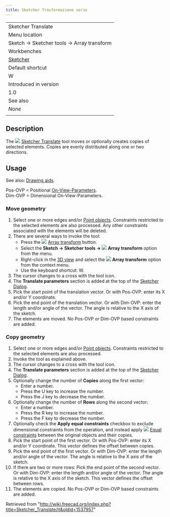```yaml
---
title: Sketcher Trasformazione serie
---
```

|  |
| --- |
| Sketcher Translate |
| Menu location |
| Sketch → Sketcher tools → Array transform |
| Workbenches |
| [Sketcher](/Sketcher_Workbench "Sketcher Workbench") |
| Default shortcut |
| W |
| Introduced in version |
| 1.0 |
| See also |
| *None* |
|  |

## Description

The ![](/images/Sketcher_Translate.svg) [Sketcher Translate](/Sketcher_Translate "Sketcher Translate") tool moves or optionally creates copies of selected elements. Copies are evenly distributed along one or two directions.

## Usage

See also: [Drawing aids](/Sketcher_Workbench#Drawing_aids "Sketcher Workbench").

Pos-OVP = Positional [On-View-Parameters](/Sketcher_Preferences#General "Sketcher Preferences").  
Dim-OVP = Dimensional On-View-Parameters.

### Move geometry

1. Select one or more edges and/or [Point objects](/Sketcher_CreatePoint "Sketcher CreatePoint"). Constraints restricted to the selected elements are also processed. Any other constraints associated with the elements will be deleted.
2. There are several ways to invoke the tool:
   * Press the ![](/images/Sketcher_Translate.svg) [Array transform](/Sketcher_Translate "Sketcher Translate") button.
   * Select the **Sketch → Sketcher tools → ![](/images/Sketcher_Translate.svg) Array transform** option from the menu.
   * Right-click in the [3D view](/3D_view "3D view") and select the **![](/images/Sketcher_Translate.svg) Array transform** option from the context menu.
   * Use the keyboard shortcut: W.
3. The cursor changes to a cross with the tool icon.
4. The **Translate parameters** section is added at the top of the [Sketcher Dialog](/Sketcher_Dialog "Sketcher Dialog").
5. Pick the start point of the translation vector. Or with Pos-OVP: enter its X and/or Y coordinate.
6. Pick the end point of the translation vector. Or with Dim-OVP: enter the length and/or angle of the vector. The angle is relative to the X axis of the sketch.
7. The elements are moved. No Pos-OVP or Dim-OVP based constraints are added.

### Copy geometry

1. Select one or more edges and/or [Point objects](/Sketcher_CreatePoint "Sketcher CreatePoint"). Constraints restricted to the selected elements are also processed.
2. Invoke the tool as explained above.
3. The cursor changes to a cross with the tool icon.
4. The **Translate parameters** section is added at the top of the [Sketcher Dialog](/Sketcher_Dialog "Sketcher Dialog").
5. Optionally change the number of **Copies** along the first vector:
   * Enter a number.
   * Press the U key to increase the number.
   * Press the J key to decrease the number.
6. Optionally change the number of **Rows** along the second vector:
   * Enter a number.
   * Press the R key to increase the number.
   * Press the F key to decrease the number.
7. Optionally check the **Apply equal constraints** checkbox to exclude dimensional constraints from the operation, and instead apply ![](/images/Sketcher_ConstrainEqual.svg) [Equal constraints](/Sketcher_ConstrainEqual "Sketcher ConstrainEqual") between the original objects and their copies.
8. Pick the start point of the first vector. Or with Pos-OVP: enter its X and/or Y coordinate. This vector defines the offset between copies.
9. Pick the end point of the first vector. Or with Dim-OVP: enter the length and/or angle of the vector. The angle is relative to the X axis of the sketch.
10. If there are two or more rows: Pick the end point of the second vector. Or with Dim-OVP: enter the length and/or angle of the vector. The angle is relative to the X axis of the sketch. This vector defines the offset between rows.
11. The elements are copied. No Pos-OVP or Dim-OVP based constraints are added.

Retrieved from "<http://wiki.freecad.org/index.php?title=Sketcher_Translate/it&oldid=1537957>"